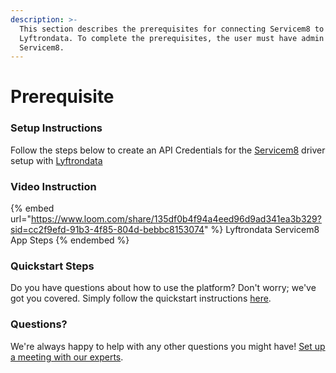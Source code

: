 ```yaml
---
description: >-
  This section describes the prerequisites for connecting Servicem8 to
  Lyftrondata. To complete the prerequisites, the user must have admin access to
  Servicem8.
---
```


# Prerequisite

<mark style="color:blue;"></mark>

### Setup Instructions

Follow the steps below to create an API Credentials for the [Servicem8](https://www.lyftrondata.com/integration/finance-analytics/servicem8/) driver setup with [Lyftrondata](https://www.lyftrondata.com)

### Video Instruction

{% embed url="https://www.loom.com/share/135df0b4f94a4eed96d9ad341ea3b329?sid=cc2f9efd-91b3-4f85-804d-bebbc8153074" %}
Lyftrondata Servicem8 App Steps
{% endembed %}

### Quickstart Steps

Do you have questions about how to use the platform? Don't worry; we've got you covered. Simply follow the quickstart instructions [here](README.md).

### Questions? <a href="#questions" id="questions"></a>

We're always happy to help with any other questions you might have! [Set up a meeting with our experts](https://www.lyftrondata.com/book-a-meeting/).

